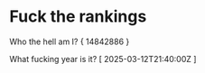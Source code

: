 # Fuck the rankings

Who the hell am I?
{ 14842886 }

What fucking year is it?
[ 2025-03-12T21:40:00Z ]
